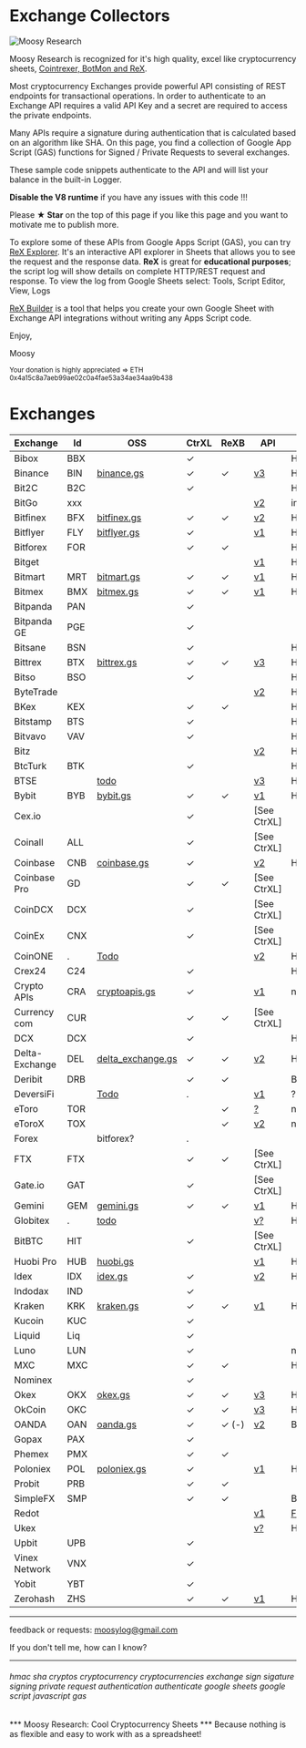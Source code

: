 # Exchange Collectors


![Moosy Research](https://sites.google.com/site/moosyresearch/_/rsrc/1511269486745/projects/cryptos/doc/logo.png)

Moosy Research is recognized for it's high quality, excel like cryptocurrency sheets, [Cointrexer, BotMon and ReX](https://sites.google.com/view/moosyresearch).

Most cryptocurrency Exchanges provide powerful API consisting of REST endpoints for transactional operations.
In order to authenticate to an Exchange API requires a valid API Key and a secret are required to access the private endpoints.

Many APIs require a signature during authentication that is calculated based on an algorithm like SHA.
On this page, you find a collection of Google App Script (GAS) functions for Signed / Private Requests to several exchanges.

These sample code snippets authenticate to the API and will list your balance in the built-in Logger.

**Disable the V8 runtime** if you have any issues with this code !!!

Please **★ Star** on the top of this page if you like this page and you want to motivate me to publish more.

To explore some of these APIs from Google Apps Script (GAS), you can try [ReX Explorer](https://sites.google.com/view/moosyresearch). It's an interactive API explorer in Sheets that allows you to see the request and the response data. **ReX** is great for **educational purposes**; the script log will show details on complete HTTP/REST request and response. To view the log from Google Sheets select: Tools, Script Editor, View, Logs  

[ReX Builder](https://sites.google.com/view/moosyresearch/documentation/rex-builder) is a tool that helps you create your own Google Sheet with Exchange API integrations without writing any Apps Script code.

Enjoy,

Moosy

<sub>Your donation is highly appreciated => ETH 0x4a15c8a7aeb99ae02c0a4fae53a34ae34aa9b438 </sub>


# Exchanges



| Exchange | Id   | OSS                                                          | CtrXL | ReXB | API                                                          | Signature                                |
| ------ | ---- | ------------------------------------------------------------ | ---- | ------------------------------------------------------------ | ---------------------------------------- | ------ |
| Bibox          | BBX  |  | ✓ |  | [ ]()                                                        | HMACMD5                                  |
| Binance        | BIN  | [binance.gs](https://github.com/moosylog/exchange_collectors/blob/master/binance.gs) | ✓ | ✓ | [v3](https://github.com/binance-exchange/binance-official-api-docs/blob/master/rest-api.md) | HMACSHA256HEX                            |
| Bit2C          | B2C  |  | ✓ |  | [ ]()                                                        | HMACSHA512B64                            |
| BitGo          | xxx  |  |      |      | [v2](https://app.bitgo.com/docs/#operation/v2.wallet.get)    | impossible / IP chk |
| Bitfinex       | BFX  | [bitfinex.gs](https://github.com/moosylog/exchange_collectors/blob/master/bitfinex.gs) | ✓ | ✓ | [v2](https://docs.bitfinex.com/docs/introduction)            | HMACSHA384HEX                            |
| Bitflyer       | FLY  | [bitflyer.gs](https://github.com/moosylog/exchange_collectors/blob/master/bitflyer.gs) | ✓ |  | [v1](https://lightning.bitflyer.com/docs?lang=en)            | HMACSHA256HEX                            |
| Bitforex | FOR |  | ✓ | ✓ |  | HMACSHA256HEX |
| Bitget         |     |                                                              |      |      | [v1](https://bitgetlimited.github.io/apidoc/en/swap/#the-signature) | HMACSHA256B64                            |
| Bitmart        | MRT  | [bitmart.gs](https://github.com/moosylog/exchange_collectors/blob/master/bitmart.gs) | ✓ | ✓ | [v1](https://developer-pro.bitmart.com/en/part1/start/overview.html) | HMACSHA256HEX                            |
| Bitmex         | BMX  | [bitmex.gs](https://github.com/moosylog/exchange_collectors/blob/master/bitmex.gs) | ✓ | ✓ | [v1](https://www.bitmex.com/app/apiOverview)                 | HMACSHA256HEX                            |
| Bitpanda       | PAN  |  | ✓ |  |                                             |                                          |
| Bitpanda GE    | PGE  |  | ✓ |  |                                             |                                          |
| Bitsane        | BSN  |  | ✓ |  |                                                         | HMACSHA384HEX                            |
| Bittrex        | BTX  | [bittrex.gs](https://github.com/moosylog/exchange_collectors/blob/master/bittrex.gs) | ✓ | ✓ | [v3](https://bittrex.github.io/api)                          | HMACSHA512HEX                            |
| Bitso          | BSO  |  | ✓ |  | [ ]()                                                        | HMACSHA256HEX                            |
| ByteTrade      |     |      |      |      | [v2](https://docs.byte-trade.com)                            | HMACSHA256HEX                            |
| BKex           | KEX  |  | ✓ | ✓ | [ ]()                                                        | HMACSHA256HEX                            |
| Bitstamp       | BTS  |  | ✓ |  | [ ]()                                                        | HMACSHA256HEX                            |
| Bitvavo        | VAV  |  | ✓ |  | [ ]()                                                        | HMACSHA256HEX                            |
| Bitz           |     |  |      |      | [v2](https://apidocv2.bitz.ai/en/#signature-authentication) | HMACSHA256B64                            |
| BtcTurk        | BTK  |  | ✓ |  | [ ]()                                                        | HMACSHA256B64enc                         |
| BTSE           |     | [todo](https://www.btse.com/apiexplorer/spot/#generating-api-key) |      |      | [v3](https://github.com/btsecom/api-sample/blob/master/python/spot/btseauth_spot.py) | HMACSHA384HEX                            |
| Bybit          | BYB  | [bybit.gs](https://github.com/moosylog/exchange_collectors/blob/master/bybit.gs) | ✓ | ✓ | [v1](https://github.com/bybit-exchange/bybit-official-api-docs) | HMACSHA256HEX                            |
| Cex.io         |      |                                                              | ✓ |  | [ ]() [See CtrXL]                                            |                                          |
| Coinall        | ALL  |                                                              | ✓ |  | [ ]() [See CtrXL]                                            |                                          |
| Coinbase       | CNB  | [coinbase.gs](https://github.com/moosylog/exchange_collectors/blob/master/coinbase.gs) | ✓ |  | [v2](https://developers.coinbase.com/)                       | HMACSHA256HEX                            |
| Coinbase Pro   | GD   |                                                              | ✓ | ✓ | [ ]() [See CtrXL]                                            |                                          |
| CoinDCX        | DCX  |                                                              | ✓ |  | [ ]() [See CtrXL]                                            |                                          |
| CoinEx         | CNX  |  | ✓ |  | [ ]() [See CtrXL]                                            |                                          |
| CoinONE        | .    | [Todo](https://doc.coinone.co.kr/)                           |      |      | [v2](https://doc.coinone.co.kr/#tag/Account-V2)              | HMACSHA512HEX                            |
| Crex24         | C24  |  | ✓ |  | [ ]()                                                        | HMACSHA256B64                            |
| Crypto APIs    | CRA  | [cryptoapis.gs](https://github.com/moosylog/exchange_collectors/blob/master/cryptoapis.gs) | ✓ |  | [v1](https://docs.cryptoapis.io/)                            | none                                     |
| Currency com   | CUR  |                                                              | ✓ | ✓ | [ ]() [See CtrXL]                                            |                                          |
| DCX            | DCX  |                                                              | ✓ |  | [ ]()                                                        | HMACSHA256HEX                            |
| Delta-Exchange | DEL  | [delta_exchange.gs](https://github.com/moosylog/exchange_collectors/blob/master/delta_exchange.gs) | ✓ | ✓ | [v2](https://docs.delta.exchange/)                           | HMACSHA256HEX                            |
| Deribit        | DRB  |  | ✓ | ✓ |                                             | Barrier Token |
| DeversiFi      |     | [Todo](https://github.com/DeversiFi/api-documentation/blob/master/trading/js/GetBalance.js) | .    |     | [v1](https://docs.deversifi.com/docs#postV1TradingRGetbalance) | ?                                        |
| eToro          | TOR |                                                              |     | ✓   | [?]()                                                        | not sure latest version          |
| eToroX         | TOX |  |     | ✓   | [v2](https://sites.google.com/site/moosyresearch/projects/cryptos/doc/exchanges#TOC-eToroX) | not sure latest version               |
| Forex          |   | bitforex?                                                    | .    |     |                                             |                                          |
| FTX            | FTX  |                                                              | ✓ | ✓ | [ ]() [See CtrXL]                                            |                                          |
| Gate.io        | GAT  |  | ✓ |  | [ ]() [See CtrXL]                                            |                                          |
| Gemini         | GEM  | [gemini.gs](https://github.com/moosylog/exchange_collectors/blob/master/gemini.gs) | ✓ | ✓ | [v1](https://docs.gemini.com/rest-api/)                      | HMACSHA384HEX                            |
| Globitex       | .    | [todo](https://globitex.com/api/#restAuthentication)         |      |      | [v?](https://globitex.com/api/#restAuthentication)           | HMACSHA512HEX                            |
| BitBTC         | HIT  |                                                              | ✓ |  | [ ]() [See CtrXL]                                            |                                          |
| Huobi Pro      | HUB  | [huobi.gs](https://github.com/moosylog/exchange_collectors/blob/master/huobi.gs) |      |      | [v1](https://github.com/huobiapi/API_Docs_en)                | HMACSHA256B64                            |
| Idex           | IDX  | [idex.gs](https://github.com/moosylog/exchange_collectors/blob/master/idex.gs) | ✓ |  | [v2](https://docs.idex.io)                                   | HMACSHA256HEX                            |
| Indodax        | IND  |                                                              | ✓ |  |                                             |                                          |
| Kraken         | KRK  | [kraken.gs](https://github.com/moosylog/exchange_collectors/blob/master/kraken.gs) | ✓ | ✓ | [v1](https://www.kraken.com/features/api#private-user-data)  | HMACSHA512++                             |
| Kucoin         | KUC  |                                                              | ✓ |  |                                             |                                          |
| Liquid         | Liq  |  | ✓ |  |                                             |                                          |
| Luno           | LUN  |                                                              | ✓ |  |                                                         | none                                     |
| MXC            | MXC  |  | ✓ | ✓ |                                             | HMACSHA256HEX |
| Nominex        |      |                                                              | ✓ |  |                                             |                                          |
| Okex           | OKX  | [okex.gs](https://github.com/moosylog/exchange_collectors/blob/master/okex.gs) | ✓     | ✓     | [v3](https://www.okex.com/docs/en/)                          | HMACSHA256B64                            |
| OkCoin         | OKC  |                                                              | ✓ | ✓ | [v3](https://www.okcoin.com/docs/en/)                        | HMACSHA256B64                            |
| OANDA          | OAN  | [oanda.gs](https://github.com/moosylog/exchange_collectors/blob/master/oanda.gs) | ✓ | ✓ (-) | [v2](http://developer.oanda.com/rest-live-v20/account-ep/)   | Barrier Token                            |
| Gopax          | PAX  |                                                              | ✓ |  |                                             |                                          |
| Phemex         | PMX  |  | ✓ | ✓ |                                             |                                          |
| Poloniex       | POL  | [poloniex.gs](https://github.com/moosylog/exchange_collectors/blob/master/poloniex.gs) | ✓ |  | [v1](https://docs.poloniex.com)                              | HMACSHA512HEX                            |
| Probit         | PRB  |  | ✓ | ✓ |                                             |                                          |
| SimpleFX       | SMP  |  | ✓ | ✓ |                                             | Barrier Token |
| Redot          |     |                                                              |      |      | [v1](https://docs.redot.com/?shell#message-structure)        | [Fin FIX API](https://globitex.com/api/) |
| Ukex           |     |            |      |      | [v?](https://www.ukex.com/en-us/article/api)                 | HMACSHA512???                            |
| Upbit          | UPB  |  | ✓ |  |                                             |                                          |
| Vinex Network  | VNX  |  | ✓ |  |                                             |                                          |
| Yobit          | YBT  |  | ✓ |  |                                             |                                          |
| Zerohash       | ZHS  |  | ✓ | ✓ | [v1](https://zerohash.com/api/web/)                          | HMACSHA256B64                            |

***
feedback or requests: moosylog@gmail.com

If you don't tell me, how can I know?
***

###### hmac sha cryptos cryptocurrency cryptocurrencies exchange sign sigature signing private request authentication authenticate google sheets google script javascript gas

*** Moosy Research: Cool Cryptocurrency Sheets ***
Because nothing is as flexible and easy to work with as a spreadsheet!



